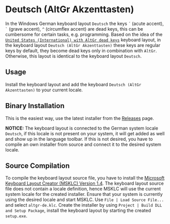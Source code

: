 # Deutsch (AltGr Akzenttasten)

In the Windows German keyboard layout `Deutsch` the keys `´` (acute accent), `` ` `` (grave accent), `^` (circumflex accent)
are dead keys, this can be cumbersome for certain tasks, e.g. programming. Based on the idea of the
[`United States (International) with AltGr dead keys`](https://github.com/thomasfaingnaert/win-us-intl-altgr) keyboard layout,
in the keyboard layout `Deutsch (AltGr Akzenttasten)` these keys are regular keys by default, they become dead keys only
in combination with `AltGr`. Otherwise, this layout is identical to the keyboard layout `Deutsch`.

## Usage

Install the keyboard layout and add the keyboard `Deutsch (AltGr Akzenttasten)` to your current locale.

## Binary Installation

This is the easiest way, use the latest installer from the [Releases](https://github.com/sodevel/altgr-de/releases) page.

**NOTICE:** The keyboard layout is connected to the German system locale `Deutsch`, if this locale is not present
            on your system, it will get added as well and show up in the language toolbar. If this is not desired,
            you have to compile an own installer from source and connect it to the desired system locale.

## Source Compilation

To compile the keyboard layout source file, you have to install the [Microsoft Keyboard Layout Creator (MSKLC) Version 1.4](https://www.microsoft.com/en-us/download/details.aspx?id=102134).
The keyboard layout source file does not contain a locale definition, hence MSKLC will use the current system locale for the created installer.
Ensure that your system is currently using the desired locale and start MSKLC. Use `File | Load Source File...` and select `altgr-de.klc`.
Create the installer by using `Project | Build DLL and Setup Package`, install the keyboard layout by starting the created `setup.exe`.
